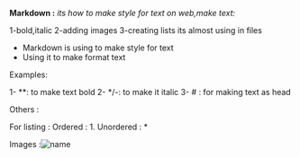 
**Markdown :**
*its how to make style for text on web,make text:* 

1-bold,italic
2-adding images
3-creating lists
its almost using in files

- Markdown is using to make style for text
- Using it to make format text

Examples:

1- **: to make text bold
2- */-: to make it italic
3- # : for making text as head

Others :

For listing : 
Ordered : 1.
Unordered : * 

Images :![name](link)

